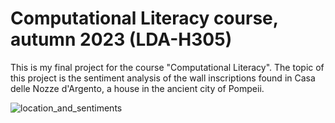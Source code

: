 # Computational Literacy course, autumn 2023 (LDA-H305)

This is my final project for the course "Computational Literacy". The topic of this project is the sentiment analysis of the wall inscriptions found in Casa delle Nozze d'Argento, a house in the ancient city of Pompeii. 



![location_and_sentiments](https://github.com/lisja/LDA-H305/assets/93824007/f7842371-7631-4f0f-8c28-748c4c17f040)
